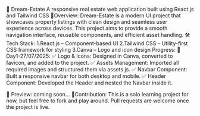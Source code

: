 🏡 Dream-Estate
A responsive real estate web application built using React.js and Tailwind CSS
🔵Overview:
Dream-Estate is a modern UI project that showcases property listings with clean design and seamless user experience across devices. This project aims to provide a smooth navigation interface, reusable components, and efficient asset handling.
🛠Tech Stack:
1.React.js – Component-based UI
2.Tailwind CSS – Utility-first CSS framework for styling
3.Canva – Logo and icon design
Progress:
📌Day1-27/07/2025: 
✅ Logo & Icons: Designed in Canva, converted to favicon, and added to the project.
✅ Assets Management: Imported all required images and structured them via assets.js.
✅ Navbar Component: Built a responsive navbar for both desktop and mobile.
✅ Header Component: Developed the Header and nested the Navbar inside it.

📸 Preview:
coming soon...
🤝Contribution:
This is a solo learning project for now, but feel free to fork and play around. Pull requests are welcome once the project is live.
